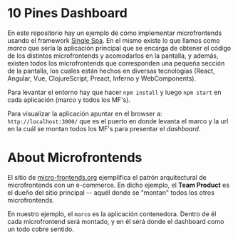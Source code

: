 # 10 Pines Dashboard

En este repositorio hay un ejemplo de cómo implementar microfrontends usando el framework [Single Spa](https://single-spa.js.org/). En el mismo existe lo que llamos como _marco_ que sería la aplicación principal que se encarga de obtener el código de los distintos microfrontends y acomodarlos en la pantalla, y además, existen todos los microfrontends que corresponden una pequeña sección de la pantalla, los cuales están hechos en diversas tecnologías (React, Angular, Vue, ClojureScript, Preact, Inferno y WebComponents).

Para levantar el entorno hay que hacer `npm install` y luego `npm start`  en cada aplicación (marco y todos los MF's).

Para visualizar la aplicación apuntar en el browser a: `http://localhost:3000/` que es el puerto en donde levanta el marco y la url en la cuál se montan todos los MF's para presentar el _dashboard_.


# About Microfrontends
El sitio de [micro-frontends.org](https://micro-frontends.org/) ejemplifica el patrón arquitectural de microfrontends con un e-commerce.
En dicho ejemplo, el **Team Product** es el dueño del sitio principal -- aquél donde se "montan" todos los otros microfrontends.

En nuestro ejemplo, el `marco` es la aplicación contenedora. Dentro de él cada microfrontend será montado, y en él será donde el dashboard como un todo cobre sentido.